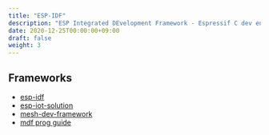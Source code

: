 ```yaml
---
title: "ESP-IDF"
description: "ESP Integrated DEvelopment Framework - Espressif C dev environment"
date: 2020-12-25T00:00:00+09:00
draft: false
weight: 3
---
```


## Frameworks
* [esp-idf](https://github.com/espressif/esp-idf)
* [esp-iot-solution](https://github.com/espressif/esp-iot-solution.git)
* [mesh-dev-framework](https://github.com/espressif/esp-mdf)
* [mdf prog guide](https://docs.espressif.com/projects/esp-mdf/en/latest/)
